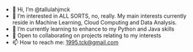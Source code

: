 - 👋 Hi, I’m @tallulahjmck
- 👀 I’m interested in ALL SORTS, no, really. My main interests currently reside in Machine Learning, Cloud Computing and Data Analysis. 
- 🌱 I’m currently learning to enhance to my Python and Java skills
- 💞️ Open to collaborating on projects relating to my interests
- 📫 How to reach me: 1995.tck@gmail.com

<!---
tallulahjmck/tallulahjmck is a ✨ special ✨ repository...
--->
